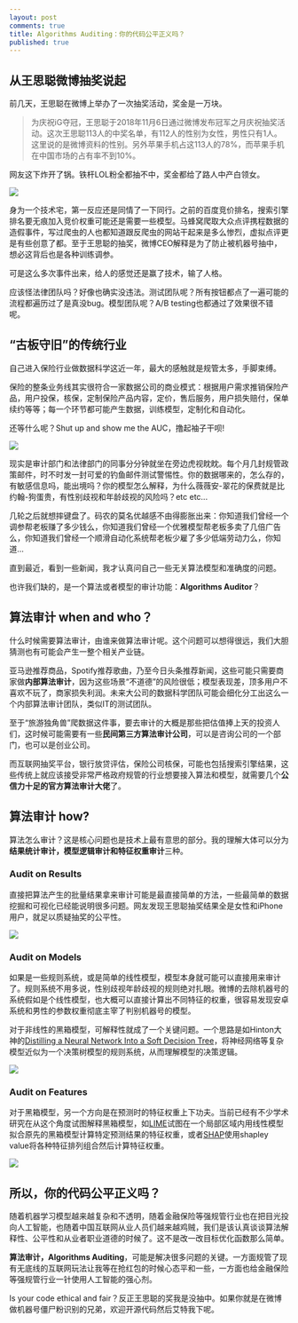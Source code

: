 ```yaml
---
layout: post
comments: true
title: Algorithms Auditing：你的代码公平正义吗？
published: true
---
```



## 从王思聪微博抽奖说起

前几天，王思聪在微博上举办了一次抽奖活动，奖金是一万块。

>为庆祝iG夺冠，王思聪于2018年11月6日通过微博发布冠军之月庆祝抽奖活动。这次王思聪113人的中奖名单，有112人的性别为女性，男性只有1人。这里说的是微博资料的性别。另外苹果手机占这113人的78%，而苹果手机在中国市场的占有率不到10%。

网友这下炸开了锅。铁杆LOL粉全都抽不中，奖金都给了路人中产白领女。

![](/images/201811/wangsicong.jpeg)

身为一个技术宅，第一反应还是同情了一下同行。之前的百度竞价排名，搜索引擎排名要无痕加入竞价权重可能还是需要一些模型。马蜂窝爬取大众点评携程数据的造假事件，写过爬虫的人也都知道跟反爬虫的网站干起来是多么惨烈，虚拟点评更是有些创意了都。至于王思聪的抽奖，微博CEO解释是为了防止被机器号抽中，想必这背后也是各种训练调参。

可是这么多次事件出来，给人的感觉还是赢了技术，输了人格。

应该怪法律团队吗？好像也确实没违法。测试团队呢？所有按钮都点了一遍可能的流程都遍历过了是真没bug。模型团队呢？A/B testing也都通过了效果很不错呢。


## “古板守旧”的传统行业

自己进入保险行业做数据科学这近一年，最大的感触就是规管太多，手脚束缚。

保险的整条业务线其实很符合一家数据公司的商业模式：根据用户需求推销保险产品，用户投保，核保，定制保险产品内容，定价，售后服务，用户损失赔付，保单续约等等；每一个环节都可能产生数据，训练模型，定制化和自动化。

还等什么呢？Shut up and show me the AUC，撸起袖子干呗!

![](/images/201811/ml_fail.png)

现实是审计部门和法律部门的同事分分钟就坐在旁边虎视眈眈。每个月几封规管政策邮件，时不时发一封可爱的钓鱼邮件测试警惕性。你的数据哪来的，怎么存的，有敏感信息吗，能出境吗？你的模型怎么解释，为什么薇薇安-翠花的保费就是比约翰-狗蛋贵，有性别歧视和年龄歧视的风险吗？etc etc...

几轮之后就想摔键盘了。码农的莫名优越感不由得膨胀出来：你知道我们曾经一个调参帮老板赚了多少钱么，你知道我们曾经一个优雅模型帮老板多卖了几倍广告么，你知道我们曾经一个顺滑自动化系统帮老板少雇了多少低端劳动力么，你知道...

直到最近，看到一些新闻，我才认真问自己一些无关算法模型和准确度的问题。

也许我们缺的，是一个算法或者模型的审计功能：**Algorithms Auditor**？


## 算法审计 when and who？

什么时候需要算法审计，由谁来做算法审计呢。这个问题可以想得很远，我们大胆猜测也有可能会产生一整个相关产业链。

亚马逊推荐商品，Spotify推荐歌曲，乃至今日头条推荐新闻，这些可能只需要商家做**内部算法审计**，因为这些场景“不道德”的风险很低；模型表现差，顶多用户不喜欢不玩了，商家损失利润。未来大公司的数据科学团队可能会细化分工出这么一个内部算法审计团队，类似IT的测试团队。

至于“旅游独角兽”爬数据这件事，要去审计的大概是那些把估值捧上天的投资人们，这时候可能需要有一些**民间第三方算法审计公司**，可以是咨询公司的一个部门，也可以是创业公司。

而互联网抽奖平台，银行放贷评估，保险公司核保，可能也包括搜索引擎结果，这些传统上就应该接受非常严格政府规管的行业想要接入算法和模型，就需要几个**公信力十足的官方算法审计大佬**了。


## 算法审计 how?

算法怎么审计？这是核心问题也是技术上最有意思的部分。我的理解大体可以分为**结果统计审计，模型逻辑审计和特征权重审计**三种。

### Audit on Results

直接把算法产生的批量结果拿来审计可能是最直接简单的方法，一些最简单的数据挖掘和可视化已经能说明很多问题。网友发现王思聪抽奖结果全是女性和iPhone用户，就足以质疑抽奖的公平性。


![](/images/201811/wangsicong_statistics.jpg)

### Audit on Models

如果是一些规则系统，或是简单的线性模型，模型本身就可能可以直接用来审计了。规则系统不用多说，性别歧视年龄歧视的规则绝对扎眼。微博的去除机器号的系统假如是个线性模型，也大概可以直接计算出不同特征的权重，很容易发现安卓系统和男性的参数权重彻底主宰了判别机器号的模型。

对于非线性的黑箱模型，可解释性就成了一个关键问题。一个思路是如Hinton大神的[Distilling a Neural Network Into a Soft Decision Tree](https://arxiv.org/abs/1711.09784)，将神经网络等复杂模型近似为一个决策树模型的规则系统，从而理解模型的决策逻辑。

![](/images/201811/xiangqin.jpg)

### Audit on Features

对于黑箱模型，另一个方向是在预测时的特征权重上下功夫。当前已经有不少学术研究在从这个角度试图解释黑箱模型，如[LIME](https://github.com/marcotcr/lime)试图在一个局部区域内用线性模型拟合原先的黑箱模型计算特定预测结果的特征权重，或者[SHAP](https://github.com/slundberg/shap)使用shapley value将各种特征排列组合然后计算特征权重。

![](/images/201811/shap.png)


## 所以，你的代码公平正义吗？

随着机器学习模型越来越复杂和不透明，随着金融保险等强规管行业也在把目光投向人工智能，也随着中国互联网从业人员们越来越鸡贼，我们是该认真谈谈算法解释性、公平性和从业者职业道德的时候了。这不是改一改目标优化函数那么简单。

**算法审计，Algorithms Auditing**，可能是解决很多问题的关键。一方面规管了现有无底线的互联网玩法让我等在抢红包的时候心态平和一些，一方面也给金融保险等强规管行业一针使用人工智能的强心剂。

Is your code ethical and fair？反正王思聪的奖我是没抽中。如果你就是在微博做机器号僵尸粉识别的兄弟，欢迎开源代码然后艾特我下呢。